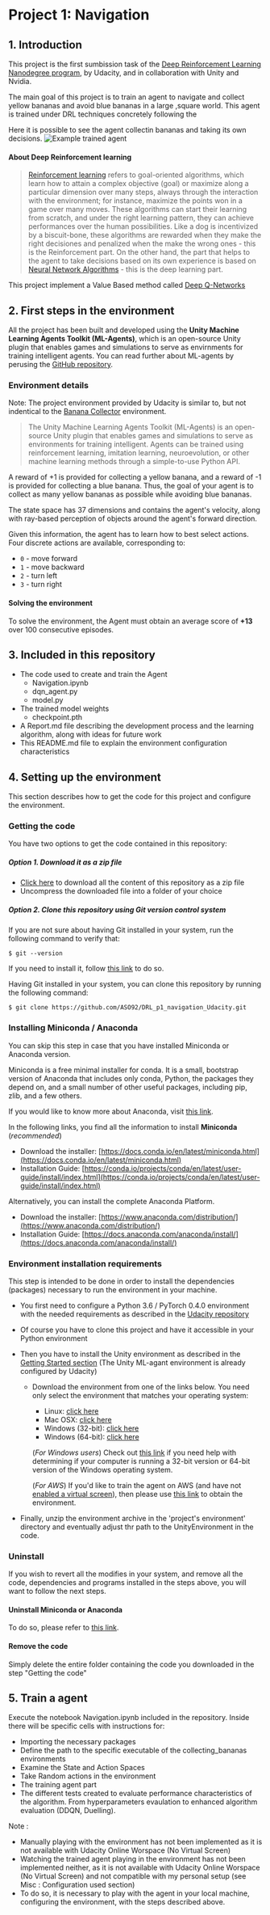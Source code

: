 # Project 1: Navigation
## 1. Introduction
This project is the first sumbission task of the
[Deep Reinforcement Learning Nanodegree program](https://www.udacity.com/course/deep-reinforcement-learning-nanodegree--nd893), by Udacity, and in collaboration with Unity and Nvidia.

The main goal of this project is to train an agent to navigate and collect yellow bananas and avoid blue bananas in a large ,square world. This agent is trained under DRL techniques concretely following the


Here it is possible to see the agent collectin bananas and taking its own decisions.
![Example trained agent](./assets/collecting_bananas.gif)

#### About Deep Reinforcement learning

> [Reinforcement learning](https://pathmind.com/wiki/deep-reinforcement-learning) refers to goal-oriented algorithms, which learn how to attain a complex objective (goal) or maximize along a particular dimension over many steps, always through the interaction with the environment; for instance, maximize the points won in a game over many moves.
These algorithms can start their learning from scratch, and under the right learning pattern, they can achieve performances over the human possibilities. Like a dog is incentivized by a biscuit-bone, these algorithms are rewarded when they make the right decisiones and penalized when the make the wrong ones - this is the Reinforcement part.
On the other hand, the part that helps to the agent to take decisions based on its own experience is based on [Neural Network Algorithms](https://pathmind.com/wiki/neural-network) - this is the deep learning part.

This project implement a Value Based method called [Deep Q-Networks](https://deepmind.com/research/dqn/)

## 2. First steps in the environment
All the project has been built and developed using the **Unity Machine Learning Agents Toolkit (ML-Agents)**, which is an open-source Unity plugin that enables games and simulations to serve as envirnments for training intelligent agents. You can read further about ML-agents by perusing the [GitHub repository](https://github.com/Unity-Technologies/ml-agents).

### Environment details

Note: The project environment provided by Udacity is similar to, but not indentical to the [Banana Collector](https://github.com/Unity-Technologies/ml-agents/blob/master/docs/Learning-Environment-Examples.md#banana-collector) environment.

> The Unity Machine Learning Agents Toolkit (ML-Agents) is an open-source Unity plugin that enables games and simulations to serve as environments for training intelligent. Agents can be trained using reinforcement learning, imitation learning, neuroevolution, or other machine learning methods through a simple-to-use Python API.


A reward of +1 is provided for collecting a yellow banana, and a reward of -1 is provided for collecting a blue banana. Thus, the goal of your agent is to collect as many yellow bananas as possible while avoiding blue bananas.

The state space has 37 dimensions and contains the agent's velocity, along with ray-based perception of objects around the agent's forward direction.

Given this information, the agent has to learn how to best select actions. Four discrete actions are available, corresponding to:
- `0` - move forward
- `1` - move backward
- `2` - turn left
- `3` - turn right

#### Solving the environment
To solve the environment, the Agent must obtain an average score of **+13** over 100 consecutive episodes.

## 3. Included in this repository
* The code used to create and train the Agent
  * Navigation.ipynb
  * dqn_agent.py
  * model.py
* The trained model weights
  * checkpoint.pth
* A Report.md file describing the development process and the learning algorithm, along with ideas for future work
* This README.md file to explain the environment configuration characteristics

## 4. Setting up the environment

This section describes how to get the code for this project and configure the environment.

### Getting the code
You have two options to get the code contained in this repository:
##### Option 1. Download it as a zip file

* [Click here](https://github.com/ASO92/DRL_p1_navigation_Udacity/archive/master.zip) to download all the content of this repository as a zip file
* Uncompress the downloaded file into a folder of your choice

##### Option 2. Clone this repository using Git version control system
If you are not sure about having Git installed in your system, run the following command to verify that:

```
$ git --version
```
If you need to install it, follow [this link](https://git-scm.com/downloads) to do so.

Having Git installed in your system, you can clone this repository by running the following command:

```
$ git clone https://github.com/ASO92/DRL_p1_navigation_Udacity.git
```
### Installing Miniconda / Anaconda
You can skip this step in case that you have installed Miniconda or Anaconda version.

Miniconda is a free minimal installer for conda. It is a small, bootstrap version of Anaconda that includes only conda, Python, the packages they depend on, and a small number of other useful packages, including pip, zlib, and a few others.  

If you would like to know more about Anaconda, visit [this link](https://www.anaconda.com/).

In the following links, you find all the information to install **Miniconda** (*recommended*)

* Download the installer: [https://docs.conda.io/en/latest/miniconda.html](https://docs.conda.io/en/latest/miniconda.html)
* Installation Guide: [https://conda.io/projects/conda/en/latest/user-guide/install/index.html](https://conda.io/projects/conda/en/latest/user-guide/install/index.html)

Alternatively, you can install the complete Anaconda Platform.

* Download the installer: [https://www.anaconda.com/distribution/](https://www.anaconda.com/distribution/)
* Installation Guide: [https://docs.anaconda.com/anaconda/install/](https://docs.anaconda.com/anaconda/install/)

### Environment installation requirements
This step is intended to be done in order to install the dependencies (packages) necessary to run the environment in your machine.

- You first need to configure a Python 3.6 / PyTorch 0.4.0 environment with the needed requirements as described in the [Udacity repository](https://github.com/udacity/deep-reinforcement-learning#dependencies)
- Of course you have to clone this project and have it accessible in your Python environment
- Then you have to install the Unity environment as described in the [Getting Started section](https://github.com/udacity/deep-reinforcement-learning/blob/master/p1_navigation/README.md) (The Unity ML-agant environment is already configured by Udacity)

  - Download the environment from one of the links below.  You need only select the environment that matches your operating system:
    - Linux: [click here](https://s3-us-west-1.amazonaws.com/udacity-drlnd/P1/Banana/Banana_Linux.zip)
    - Mac OSX: [click here](https://s3-us-west-1.amazonaws.com/udacity-drlnd/P1/Banana/Banana.app.zip)
    - Windows (32-bit): [click here](https://s3-us-west-1.amazonaws.com/udacity-drlnd/P1/Banana/Banana_Windows_x86.zip)
    - Windows (64-bit): [click here](https://s3-us-west-1.amazonaws.com/udacity-drlnd/P1/Banana/Banana_Windows_x86_64.zip)

    (_For Windows users_) Check out [this link](https://support.microsoft.com/en-us/help/827218/how-to-determine-whether-a-computer-is-running-a-32-bit-version-or-64) if you need help with determining if your computer is running a 32-bit version or 64-bit version of the Windows operating system.

    (_For AWS_) If you'd like to train the agent on AWS (and have not [enabled a virtual screen](https://github.com/Unity-Technologies/ml-agents/blob/master/docs/Training-on-Amazon-Web-Service.md)), then please use [this link](https://s3-us-west-1.amazonaws.com/udacity-drlnd/P1/Banana/Banana_Linux_NoVis.zip) to obtain the environment.


- Finally, unzip the environment archive in the 'project's environment' directory and eventually adjust thr path to the UnityEnvironment in the code.

### Uninstall
If you wish to revert all the modifies in your system, and remove all the code, dependencies and programs installed in the steps above, you will want to follow the next steps.

#### Uninstall Miniconda or Anaconda
To do so, please refer to [this link](https://docs.anaconda.com/anaconda/install/uninstall/).


#### Remove the code
Simply delete the entire folder containing the code you downloaded in the step "Getting the code"


## 5. Train a agent

Execute the notebook Navigation.ipynb included in the repository. Inside there will be specific cells with instructions for:
- Importing the necessary packages
- Define the path to the specific executable of the collecting_bananas environments
- Examine the State and Action Spaces
- Take Random actions in the environment
- The training agent part
- The different tests created to evaluate performance characteristics of the algorithm. From hyperparameters evaulation to enhanced algorithm evaluation (DDQN, Duelling).

Note :
- Manually playing with the environment has not been implemented as it is not available with Udacity Online Worspace (No Virtual Screen)    
- Watching the trained agent playing in the environment has not been implemented neither, as it is not available with Udacity Online Worspace (No Virtual Screen) and not compatible with my personal setup (see Misc : Configuration used  section)
- To do so, it is necessary to play with the agent in your local machine, configuring the environment, with the steps described above.
